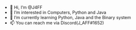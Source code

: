 - 👋 Hi, I’m @J4FF
- 👀 I’m interested in Computers, Python and Java
- 🌱 I’m currently learning Python, Java and the Binary system
- 📫 You can reach me via Discord(J_AFF#1652)

<!---
J4FF/J4FF is a ✨ special ✨ repository because its `README.md` (this file) appears on your GitHub profile.
You can click the Preview link to take a look at your changes.
--->
